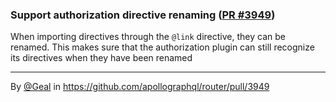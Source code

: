 ### Support authorization directive renaming ([PR #3949](https://github.com/apollographql/router/pull/3949))

When importing directives through the `@link` directive, they can be renamed. This makes sure that the authorization plugin can still recognize its directives when they have been renamed

---

By [@Geal](https://github.com/Geal) in https://github.com/apollographql/router/pull/3949